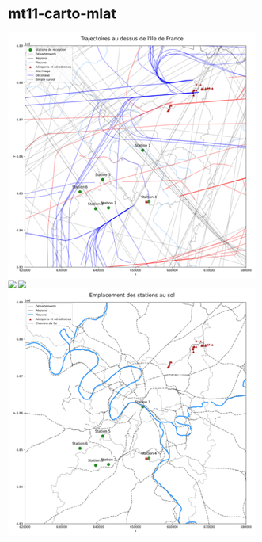 # mt11-carto-mlat

<img align="center" src="img/trajectoires_paris.svg?raw=true" width="500">
<img align="center" src="img/trajectoires_france.svg?raw=true" width="500">
<img align="center" src="img/france_aero.svg?raw=true" width="500">
<img align="center" src="img/stations.svg?raw=true" width="500">
